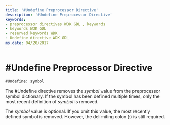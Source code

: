 ```yaml
---
title: '#Undefine Preprocessor Directive'
description: '#Undefine Preprocessor Directive'
keywords:
- preprocessor directives WDK GDL , keywords
- keywords WDK GDL
- reserved keywords WDK
- Undefine directive WDK GDL
ms.date: 04/20/2017
---
```


# \#Undefine Preprocessor Directive


```GDL
#Undefine: symbol
```

The \#Undefine directive removes the *symbol* value from the preprocessor symbol dictionary. If the symbol has been defined multiple times, only the most recent definition of *symbol* is removed.

The *symbol* value is optional. If you omit this value, the most recently defined symbol is removed. However, the delimiting colon (:) is still required.
